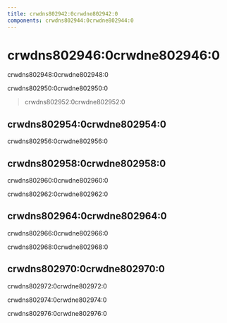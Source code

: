 ```yaml
---
title: crwdns802942:0crwdne802942:0
components: crwdns802944:0crwdne802944:0
---
```

# crwdns802946:0crwdne802946:0

<p class="description">crwdns802948:0crwdne802948:0</p>

crwdns802950:0crwdne802950:0

> crwdns802952:0crwdne802952:0

## crwdns802954:0crwdne802954:0

crwdns802956:0crwdne802956:0

## crwdns802958:0crwdne802958:0

crwdns802960:0crwdne802960:0

crwdns802962:0crwdne802962:0

## crwdns802964:0crwdne802964:0

crwdns802966:0crwdne802966:0

crwdns802968:0crwdne802968:0

## crwdns802970:0crwdne802970:0

crwdns802972:0crwdne802972:0

crwdns802974:0crwdne802974:0

crwdns802976:0crwdne802976:0